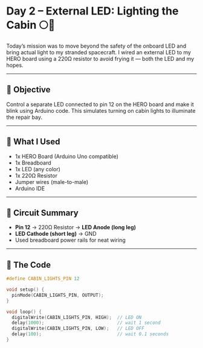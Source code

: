 # Day 2 – External LED: Lighting the Cabin 🌕🔧

Today’s mission was to move beyond the safety of the onboard LED and bring actual light to my stranded spacecraft. I wired an external LED to my HERO board using a 220Ω resistor to avoid frying it — both the LED and my hopes.

---

## 🔧 Objective

Control a separate LED connected to pin 12 on the HERO board and make it blink using Arduino code. This simulates turning on cabin lights to illuminate the repair bay.

---

## 🧪 What I Used

- 1x HERO Board (Arduino Uno compatible)
- 1x Breadboard
- 1x LED (any color)
- 1x 220Ω Resistor
- Jumper wires (male-to-male)
- Arduino IDE

---

## 🔌 Circuit Summary

- **Pin 12** → 220Ω Resistor → **LED Anode (long leg)**
- **LED Cathode (short leg)** → GND
- Used breadboard power rails for neat wiring

---

## 💾 The Code

```cpp
#define CABIN_LIGHTS_PIN 12

void setup() {
  pinMode(CABIN_LIGHTS_PIN, OUTPUT);
}

void loop() {
  digitalWrite(CABIN_LIGHTS_PIN, HIGH);  // LED ON
  delay(1000);                           // wait 1 second
  digitalWrite(CABIN_LIGHTS_PIN, LOW);   // LED OFF
  delay(100);                            // wait 0.1 seconds
}
